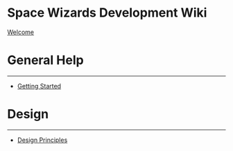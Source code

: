 Space Wizards Development Wiki
=====================

[Welcome](index.md)

General Help
====

----------------------
- [Getting Started](contributing/getting-started.md)

Design
===================

----------------------
- [Design Principles](design/design-principles.md)